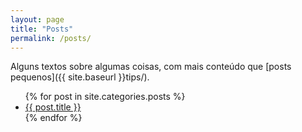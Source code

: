 ```yaml
---
layout: page
title: "Posts"
permalink: /posts/
---
```


Alguns textos sobre algumas coisas, com mais conteúdo que [posts pequenos]({{ site.baseurl }}tips/).

<ul class="posts">
    {% for post in site.categories.posts %}
        <li>
            <a class="reserved" href="{{ post.url }}">{{ post.title }}</a>
        </li>
    {% endfor %}
</ul>
